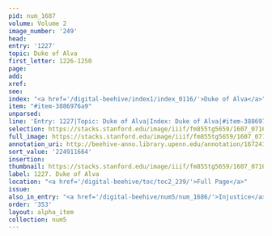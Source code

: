 ```yaml
---
pid: num_1687
volume: Volume 2
image_number: '249'
head:
entry: '1227'
topic: Duke of Alva
first_letter: 1226-1250
page:
add:
xref:
see:
index: "<a href='/digital-beehive/index1/index_0116/'>Duke of Alva</a>"
item: "#item-3886976a9"
unparsed:
line: 'Entry: 1227|Topic: Duke of Alva|Index: Duke of Alva|#item-3886976a9'
selection: https://stacks.stanford.edu/image/iiif/fm855tg5659/1607_0716/450,1664,1223,165/full/0/default.jpg
full_image: https://stacks.stanford.edu/image/iiif/fm855tg5659/1607_0716/full/full/0/default.jpg
annotation_uri: http://beehive-anno.library.upenn.edu/annotation/1672418749026
sort_value: '224911664'
insertion:
thumbnail: https://stacks.stanford.edu/image/iiif/fm855tg5659/1607_0716/450,1664,600,180/250,/0/default.jpg
label: 1227. Duke of Alva
location: "<a href='/digital-beehive/toc/toc2_239/'>Full Page</a>"
issue:
also_in_entry: "<a href='/digital-beehive/num5/num_1686/'>Injustice</a>"
order: '353'
layout: alpha_item
collection: num5
---
```

